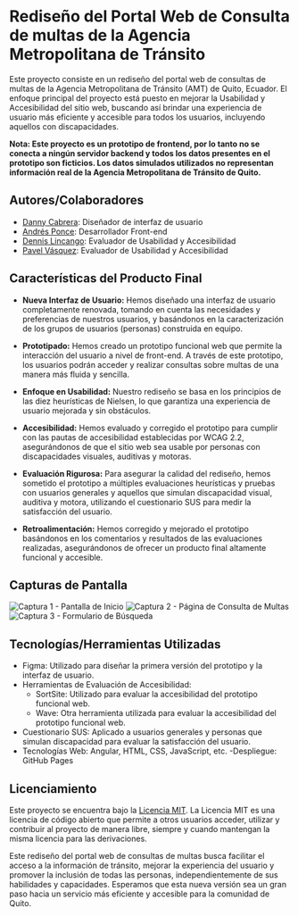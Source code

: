 # Rediseño del Portal Web de Consulta de multas de la Agencia Metropolitana de Tránsito

Este proyecto consiste en un rediseño del portal web de consultas de multas de la Agencia Metropolitana de Tránsito (AMT) de Quito, Ecuador. El enfoque principal del proyecto está puesto en mejorar la Usabilidad y Accesibilidad del sitio web, buscando así brindar una experiencia de usuario más eficiente y accesible para todos los usuarios, incluyendo aquellos con discapacidades.

**Nota: Este proyecto es un prototipo de frontend, por lo tanto no se conecta a ningún servidor backend y todos los datos presentes en el prototipo son ficticios. Los datos simulados utilizados no representan información real de la Agencia Metropolitana de Tránsito de Quito.**

## Autores/Colaboradores

- [Danny Cabrera](https://github.com/DonOtame): Diseñador de interfaz de usuario
- [Andrés Ponce](https://github.com/aPonce2001): Desarrollador Front-end
- [Dennis Lincango](https://github.com/Wolv-x): Evaluador de Usabilidad y Accesibilidad
- [Pavel Vásquez](https://github.com/PavelV11): Evaluador de Usabilidad y Accesibilidad

## Características del Producto Final

- **Nueva Interfaz de Usuario:** Hemos diseñado una interfaz de usuario completamente renovada, tomando en cuenta las necesidades y preferencias de nuestros usuarios, y basándonos en la caracterización de los grupos de usuarios (personas) construida en equipo.

- **Prototipado:** Hemos creado un prototipo funcional web que permite la interacción del usuario a nivel de front-end. A través de este prototipo, los usuarios podrán acceder y realizar consultas sobre multas de una manera más fluida y sencilla.

- **Enfoque en Usabilidad:** Nuestro rediseño se basa en los principios de las diez heurísticas de Nielsen, lo que garantiza una experiencia de usuario mejorada y sin obstáculos.

- **Accesibilidad:** Hemos evaluado y corregido el prototipo para cumplir con las pautas de accesibilidad establecidas por WCAG 2.2, asegurándonos de que el sitio web sea usable por personas con discapacidades visuales, auditivas y motoras.

- **Evaluación Rigurosa:** Para asegurar la calidad del rediseño, hemos sometido el prototipo a múltiples evaluaciones heurísticas y pruebas con usuarios generales y aquellos que simulan discapacidad visual, auditiva y motora, utilizando el cuestionario SUS para medir la satisfacción del usuario.

- **Retroalimentación:** Hemos corregido y mejorado el prototipo basándonos en los comentarios y resultados de las evaluaciones realizadas, asegurándonos de ofrecer un producto final altamente funcional y accesible.

## Capturas de Pantalla

![Captura 1 - Pantalla de Inicio](enlace-a-captura-1.png)
![Captura 2 - Página de Consulta de Multas](enlace-a-captura-2.png)
![Captura 3 - Formulario de Búsqueda](enlace-a-captura-3.png)

## Tecnologías/Herramientas Utilizadas

- Figma: Utilizado para diseñar la primera versión del prototipo y la interfaz de usuario.
- Herramientas de Evaluación de Accesibilidad:
  - SortSite: Utilizado para evaluar la accesibilidad del prototipo funcional web.
  - Wave: Otra herramienta utilizada para evaluar la accesibilidad del prototipo funcional web.
- Cuestionario SUS: Aplicado a usuarios generales y personas que simulan discapacidad para evaluar la satisfacción del usuario.
- Tecnologías Web: Angular, HTML, CSS, JavaScript, etc.
-Despliegue: GitHub Pages

## Licenciamiento

Este proyecto se encuentra bajo la [Licencia MIT](LICENSE). La Licencia MIT es una licencia de código abierto que permite a otros usuarios acceder, utilizar y contribuir al proyecto de manera libre, siempre y cuando mantengan la misma licencia para las derivaciones.

Este rediseño del portal web de consultas de multas busca facilitar el acceso a la información de tránsito, mejorar la experiencia del usuario y promover la inclusión de todas las personas, independientemente de sus habilidades y capacidades. Esperamos que esta nueva versión sea un gran paso hacia un servicio más eficiente y accesible para la comunidad de Quito.
